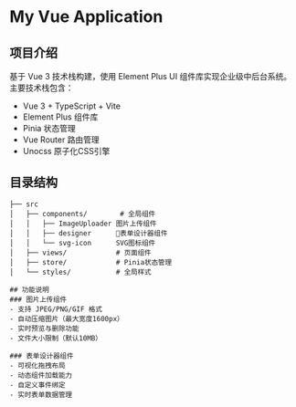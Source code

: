 # My Vue Application

## 项目介绍

基于 Vue 3 技术栈构建，使用 Element Plus UI 组件库实现企业级中后台系统。主要技术栈包含：

- Vue 3 + TypeScript + Vite
- Element Plus 组件库
- Pinia 状态管理
- Vue Router 路由管理
- Unocss 原子化CSS引擎

## 目录结构

```
├── src
│   ├── components/        # 全局组件
│   │   ├── ImageUploader 图片上传组件
│   │   ├── designer      表单设计器组件
│   │   └── svg-icon      SVG图标组件
│   ├── views/            # 页面组件
│   ├── store/            # Pinia状态管理
│   └── styles/           # 全局样式

## 功能说明
### 图片上传组件
- 支持 JPEG/PNG/GIF 格式
- 自动压缩图片（最大宽度1600px）
- 实时预览与删除功能
- 文件大小限制（默认10MB）

### 表单设计器组件
- 可视化拖拽布局
- 动态组件加载能力
- 自定义事件绑定
- 实时表单数据管理
